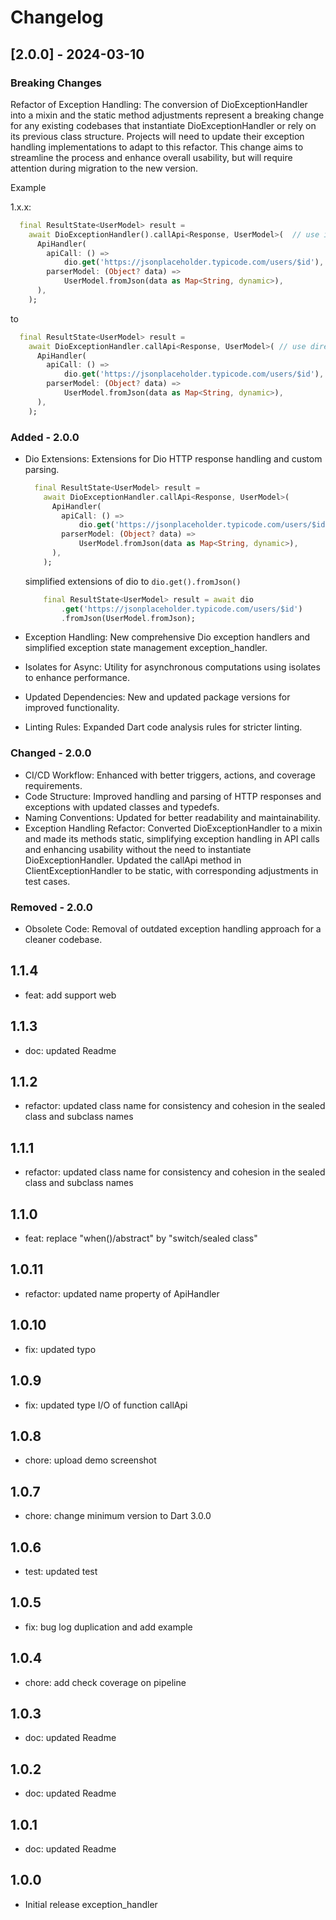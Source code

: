 # Changelog

## [2.0.0] - 2024-03-10

### Breaking Changes

Refactor of Exception Handling: The conversion of DioExceptionHandler into a mixin and the static method adjustments represent a breaking change for any existing codebases that instantiate DioExceptionHandler or rely on its previous class structure. Projects will need to update their exception handling implementations to adapt to this refactor. This change aims to streamline the process and enhance overall usability, but will require attention during migration to the new version.

  Example

  1.x.x:

  ```dart
    final ResultState<UserModel> result =
      await DioExceptionHandler().callApi<Response, UserModel>(  // use instance of class DioExceptionHandler().callApi
        ApiHandler(
          apiCall: () =>
              dio.get('https://jsonplaceholder.typicode.com/users/$id'),
          parserModel: (Object? data) =>
              UserModel.fromJson(data as Map<String, dynamic>),
        ),
      );
  ```

  to

  ```dart
    final ResultState<UserModel> result =
      await DioExceptionHandler.callApi<Response, UserModel>( // use direct call DioExceptionHandler.callApi
        ApiHandler(
          apiCall: () =>
              dio.get('https://jsonplaceholder.typicode.com/users/$id'),
          parserModel: (Object? data) =>
              UserModel.fromJson(data as Map<String, dynamic>),
        ),
      );
  ```

### Added - 2.0.0

* Dio Extensions: Extensions for Dio HTTP response handling and custom parsing.

  ```dart
    final ResultState<UserModel> result =
      await DioExceptionHandler.callApi<Response, UserModel>(
        ApiHandler(
          apiCall: () =>
              dio.get('https://jsonplaceholder.typicode.com/users/$id'),
          parserModel: (Object? data) =>
              UserModel.fromJson(data as Map<String, dynamic>),
        ),
      );
  ```

  simplified extensions of dio to `dio.get().fromJson()`

  ```dart
      final ResultState<UserModel> result = await dio
          .get('https://jsonplaceholder.typicode.com/users/$id')
          .fromJson(UserModel.fromJson);
  ```

* Exception Handling: New comprehensive Dio exception handlers and simplified exception state management exception_handler.
* Isolates for Async: Utility for asynchronous computations using isolates to enhance performance.
* Updated Dependencies: New and updated package versions for improved functionality.
* Linting Rules: Expanded Dart code analysis rules for stricter linting.

### Changed - 2.0.0

* CI/CD Workflow: Enhanced with better triggers, actions, and coverage requirements.
* Code Structure: Improved handling and parsing of HTTP responses and exceptions with updated classes and typedefs.
* Naming Conventions: Updated for better readability and maintainability.
* Exception Handling Refactor: Converted DioExceptionHandler to a mixin and made its methods static, simplifying exception handling in API calls and enhancing usability without the need to instantiate DioExceptionHandler. Updated the callApi method in ClientExceptionHandler to be static, with corresponding adjustments in test cases.

### Removed - 2.0.0

* Obsolete Code: Removal of outdated exception handling approach for a cleaner codebase.

## 1.1.4

* feat: add support web

## 1.1.3

* doc: updated Readme

## 1.1.2

* refactor: updated class name for consistency and cohesion in the sealed class and subclass names

## 1.1.1

* refactor: updated class name for consistency and cohesion in the sealed class and subclass names

## 1.1.0

* feat: replace "when()/abstract" by "switch/sealed class"

## 1.0.11

* refactor: updated name property of ApiHandler

## 1.0.10

* fix: updated typo

## 1.0.9

* fix: updated type I/O of function callApi

## 1.0.8

* chore: upload demo screenshot

## 1.0.7

* chore: change minimum version to Dart 3.0.0

## 1.0.6

* test: updated test

## 1.0.5

* fix: bug log duplication and add example

## 1.0.4

* chore: add check coverage on pipeline

## 1.0.3

* doc: updated Readme

## 1.0.2

* doc: updated Readme

## 1.0.1

* doc: updated Readme

## 1.0.0

* Initial release exception_handler

